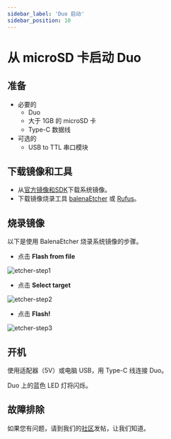 ```yaml
---
sidebar_label: 'Duo 启动'
sidebar_position: 10
---
```


# 从 microSD 卡启动 Duo

## 准备

- 必要的
  - Duo
  - 大于 1GB 的 microSD 卡
  - Type-C 数据线
- 可选的
  - USB to TTL 串口模块

## 下载镜像和工具

- 从[官方镜像和SDK](https://milkv.io/docs/duo/resources/image-sdk)下载系统镜像。
- 下载镜像烧录工具 [balenaEtcher](https://etcher.balena.io/) 或 [Rufus](https://rufus.ie/en/)。

## 烧录镜像

以下是使用 BalenaEtcher 烧录系统镜像的步骤。

- 点击 **Flash from file**

![etcher-step1](/docs/duo/etcher-step1.png)

- 点击 **Select target**

![etcher-step2](/docs/duo/etcher-step2.png)

- 点击 **Flash!**

![etcher-step3](/docs/duo/etcher-step3.png)

## 开机

使用适配器（5V）或电脑 USB，用 Type-C 线连接 Duo。

Duo 上的蓝色 LED 灯将闪烁。

## 故障排除

如果您有问题，请到我们的[社区](https://community.milkv.io/)发帖，让我们知道。
